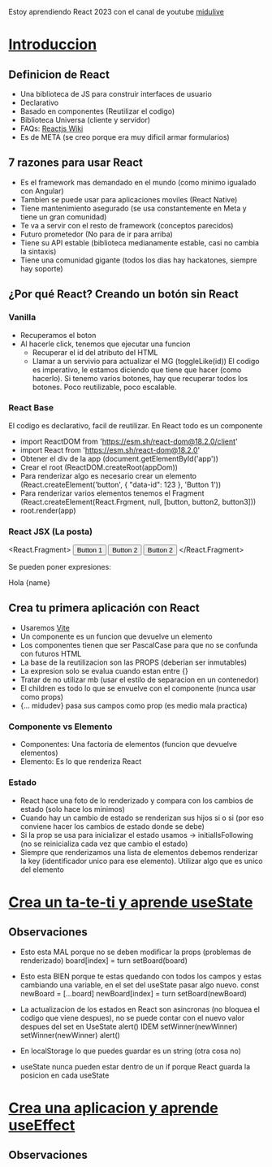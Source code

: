 Estoy aprendiendo React 2023 con el canal de youtube [midulive](https://www.youtube.com/@midulive)

# [Introduccion](https://www.youtube.com/watch?v=7iobxzd_2wY)

## Definicion de React

- Una biblioteca de JS para construir interfaces de usuario
- Declarativo
- Basado en componentes (Reutilizar el codigo)
- Biblioteca Universa (cliente y servidor)
- FAQs: [Reactjs Wiki](https://www.reactjs.wiki/)
- Es de META (se creo porque era muy dificil armar formularios)

## 7 razones para usar React

- Es el framework mas demandado en el mundo (como minimo igualado con Angular)
- Tambien se puede usar para aplicaciones moviles (React Native)
- Tiene mantenimiento asegurado (se usa constantemente en Meta y tiene un gran comunidad)
- Te va a servir con el resto de framework (conceptos parecidos)
- Futuro prometedor (No para de ir para arriba)
- Tiene su API estable (biblioteca medianamente estable, casi no cambia la sintaxis)
- Tiene una comunidad gigante (todos los dias hay hackatones, siempre hay soporte)

## ¿Por qué React? Creando un botón sin React

### Vanilla

- Recuperamos el boton
- Al hacerle click, tenemos que ejecutar una funcion
    - Recuperar el id del atributo del HTML
    - Llamar a un servivio para actualizar el MG (toggleLike(id))
El codigo es imperativo, le estamos diciendo que tiene que hacer (como hacerlo).
Si tenemo varios botones, hay que recuperar todos los botones. 
Poco reutilizable, poco escalable.

### React Base

El codigo es declarativo, facil de reutilizar. En React todo es un componente
- import ReactDOM from 'https://esm.sh/react-dom@18.2.0/client'
- import React from 'https://esm.sh/react-dom@18.2.0'
- Obtener el div de la app (document.getElementById('app'))
- Crear el root (ReactDOM.createRoot(appDom))
- Para renderizar algo es necesario crear un elemento (React.createElement('button', { "data-id": 123 }, 'Button 1'))
- Para renderizar varios elementos tenemos el Fragment (React.createElement(React.Frgment, null, [button, button2, button3]))
- root.render(app)

### React JSX (La posta)

<React.Fragment>
    <button data-id='123'>Button 1</button>
    <button data-id='234'>Button 2</button>
    <button data-id='567'>Button 2</button>
</React.Fragment>

Se pueden poner expresiones: <p> Hola {name} </p>

## Crea tu primera aplicación con React

- Usaremos [Vite](https://vitejs.dev/)
- Un componente es un funcion que devuelve un elemento
- Los componentes tienen que ser PascalCase para que no se confunda con futuros HTML
- La base de la reutilizacion son las PROPS (deberian ser inmutables)
- La expresion solo se evalua cuando estan entre {}
- Tratar de no utilizar mb (usar el estilo de separacion en un contenedor)
- El children es todo lo que se envuelve con el componente (nunca usar como props)
- {... midudev} pasa sus campos como prop (es medio mala practica)

### Componente vs Elemento

- Componentes: Una factoria de elementos (funcion que devuelve elementos)
- Elemento: Es lo que renderiza React

### Estado

- React hace una foto de lo renderizado y compara con los cambios de estado (solo hace los minimos)
- Cuando hay un cambio de estado se renderizan sus hijos si o si (por eso conviene hacer los cambios de estado donde se debe)
- Si la prop se usa para inicializar el estado usamos -> initialIsFollowing (no se reinicializa cada vez que cambio el estado)
- Siempre que renderizamos una lista de elementos debemos renderizar la key (identificador unico para ese elemento). Utilizar algo que es unico del elemento

# [Crea un ta-te-ti y aprende useState](https://www.youtube.com/watch?v=qkzcjwnueLA)

## Observaciones

- Esto esta MAL porque no se deben modificar la props (problemas de renderizado)
    board[index] = turn
    setBoard(board)
- Esto esta BIEN porque te estas quedando con todos los campos y estas cambiando una variable, en el set del useState pasar algo nuevo.
    const newBoard = [...board]
    newBoard[index] = turn
    setBoard(newBoard)

- La actualizacion de los estados en React son asincronas (no bloquea el codigo que viene despues), no se puede contar con el nuevo valor despues del set en UseState
    alert()                 IDEM    setWinner(newWinner)
    setWinner(newWinner)            alert()

- En localStorage lo que puedes guardar es un string (otra cosa no)
- useState nunca pueden estar dentro de un if porque React guarda la posicion en cada useState

# [Crea una aplicacion y aprende useEffect](https://www.youtube.com/watch?v=qkzcjwnueLA&t=4040s)

## Observaciones